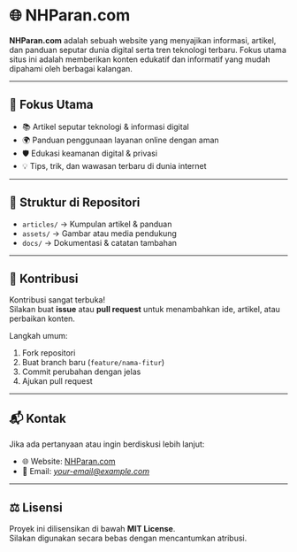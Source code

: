 # 🌐 NHParan.com

**NHParan.com** adalah sebuah website yang menyajikan informasi, artikel, dan panduan seputar dunia digital serta tren teknologi terbaru. Fokus utama situs ini adalah memberikan konten edukatif dan informatif yang mudah dipahami oleh berbagai kalangan.

---

## 🎯 Fokus Utama
- 📚 Artikel seputar teknologi & informasi digital  
- 🌍 Panduan penggunaan layanan online dengan aman  
- 🛡️ Edukasi keamanan digital & privasi  
- 💡 Tips, trik, dan wawasan terbaru di dunia internet  

---

## 📂 Struktur di Repositori
- `articles/` → Kumpulan artikel & panduan
- `assets/` → Gambar atau media pendukung
- `docs/` → Dokumentasi & catatan tambahan

---

## 🤝 Kontribusi
Kontribusi sangat terbuka!  
Silakan buat **issue** atau **pull request** untuk menambahkan ide, artikel, atau perbaikan konten.

Langkah umum:
1. Fork repositori  
2. Buat branch baru (`feature/nama-fitur`)  
3. Commit perubahan dengan jelas  
4. Ajukan pull request  

---

## 📬 Kontak
Jika ada pertanyaan atau ingin berdiskusi lebih lanjut:  
- 🌐 Website: [NHParan.com](https://www.nhparan.com/)  
- 📧 Email: *your-email@example.com*  

---

## ⚖️ Lisensi
Proyek ini dilisensikan di bawah **MIT License**.  
Silakan digunakan secara bebas dengan mencantumkan atribusi.
